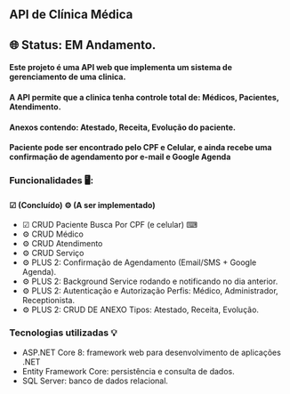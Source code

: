 ## API de Clínica Médica

## 🌐 Status: EM Andamento.

#### Este projeto é uma API web que implementa um sistema de gerenciamento de uma clinica.
#### A API permite que a clinica tenha controle total de: Médicos, Pacientes, Atendimento.
#### Anexos contendo: Atestado, Receita, Evolução do paciente.
#### Paciente pode ser encontrado pelo CPF e Celular, e ainda recebe uma confirmação de agendamento por e-mail e Google Agenda

### Funcionalidades 🖥️:
#### ☑ (Concluído) ⚙️ (A ser implementado) 

- ☑ CRUD Paciente Busca Por CPF (e celular) ⌨ 
- ⚙️ CRUD Médico
- ⚙️ CRUD Atendimento
- ⚙️ CRUD Serviço
- ⚙️ PLUS 2: Confirmação de Agendamento (Email/SMS + Google Agenda).
- ⚙️ PLUS 2: Background Service rodando e notificando no dia anterior.
- ⚙️ PLUS 2: Autenticação e Autorização Perfis: Médico, Administrador, Receptionista.
- ⚙️ PLUS 2: CRUD DE ANEXO Tipos: Atestado, Receita, Evolução.
  
### Tecnologias utilizadas 💡

- ASP.NET Core 8: framework web para desenvolvimento de aplicações .NET
- Entity Framework Core: persistência e consulta de dados.
- SQL Server: banco de dados relacional.
